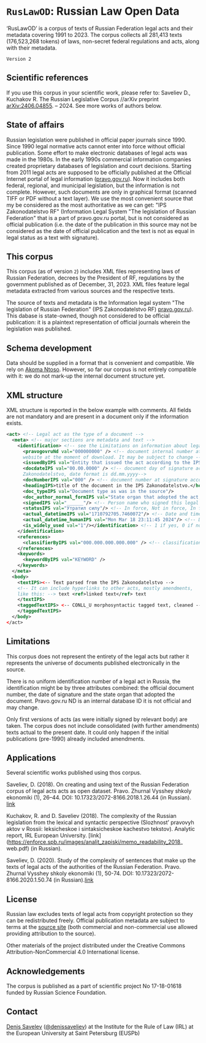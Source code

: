 # `RusLawOD`: Russian Law Open Data
‘RusLawOD’ is a corpus of texts of Russian Federation legal acts and their metadata covering 1991 to 2023. The corpus collects all 281,413 texts (176,523,268 tokens) of laws, non-secret federal regulations and acts, along with their metadata.

`Version 2`

## Scientific references

If you use this corpus in your scientific work, please refer to: Saveliev D., Kuchakov R. The Russian Legislative Corpus //arXiv preprint [arXiv:2406.04855](https://arxiv.org/abs/2406.04855). – 2024. See more works of authors below.

## State of affairs
Russian legislation were published in official paper journals since 1990. Since 1990 legal normative acts cannot enter into force without official publication. Some effort to make electronic databases of legal acts was made in the 1980s.  In the early 1990s commercial information companies created proprietary databases of legislation and court decisions. Starting from 2011 legal acts are supposed to be officially published at the Official Internet portal of legal information ([pravo.gov.ru](http://pravo.gov.ru)). Now it includes both federal, regional, and municipal legislation, but the information is not complete. However, such documents are only in graphical format (scanned TIFF or PDF without a text layer). We use the most convenient source that my be considered as the most authoritative as we can get: "IPS Zakonodatelstvo RF" (Information Legal System "The legislation of Russian Federation" that is a part of pravo.gov.ru portal, but is not considered as official publication (i.e. the date of the publication in this source may not be considered as the date of official publication and the text is not as equal in legal status as a text with signature).

## This corpus
This corpus (as of version `2`) includes XML files representing laws of Russian Federation, decrees by the President of RF, regulations by the government published as of December, 31, 2023. XML files feature legal metadata extracted from various sources and the respective texts.

The source of texts and metadata is the Information legal system "The legislation of Russian Federation" (IPS Zakonodatelstvo RF) [pravo.gov.ru](http://pravo.gov.ru)). This dabase is state-owned, though not considered to be official publication: it is a plaintext representation of official journals wherein the legislation was published. 

## Schema development
Data should be supplied in a format that is convenient and compatible. We rely on [Akoma Ntoso](http://www.akomantoso.org/). However, so far our corpus is not entirely compatible with it: we do not mark-up the internal document structure yet.

## XML structure
XML structure is reported in the below example with comments. All fields are not mandatory and are present in a document only if the information exists.

```xml
<act> <!-- Legal act as the type of a document -->
  <meta> <!-- major sections are metadata and text -->
    <identification> <!-- see the Limitations on information about legal act identification in Russia -->
      <pravogovruNd val="000000000" /> <!-- document internal number at the IPS Zakonodatelstvo 
      website at the moment of download. It may be subject to change -->
      <issuedByIPS val="Entity that issued the act according to the IPS Zakonodatelstvo" />
      <docdateIPS val="00.00.0000" /> <!-- document day of signature according to the IPS 
      Zakonodatelstvo, date format is dd.mm.yyyy-->
      <docNumberIPS val="000" /> <!-- document number at signature according to the IPS Zakonodatelstvo -->
      <headingIPS>title of the document in the IPS Zakonodatelstvo.</headingIPS> 
      <doc_typeIPS val="Document type as was in the source"/>
      <doc_author_normal_formIPS val="State organ that adopted the act, in normal language form"/>
      <signedIPS val="______"/> <!-- Person name who signed this legal act as provided in the source -->
      <statusIPS val="Утратил силу"/> <!-- In force, Not in force, In force with amendments: Acting status at the date of scrapping and as it was provided by the source -->
      <actual_datetimeIPS val="1710792705.7460072"/> <!-- Date and time when this data was scrapped from the original website -->
      <actual_datetime_humanIPS val="Mon Mar 18 23:11:45 2024"/> <!-- Date and time when this data was scrapped from the original website, in human readable format -->
      <is_widely_used val="1"/></identification> <!-- 1 if yes, 0 if no: is the document normative and in wide use (see article preprint for the details) -->
    </identification>
    <references>
      <classifierByIPS val="000.000.000.000.000" /> <!-- classification code according to the IPS Zakonodatelstvo -->
    </references>
    <keywords>
      <keywordByIPS val="KEYWORD" /> 
    </keywords>
  </meta>
  <body>
    <textIPS><-- Text parsed from the IPS Zakonodatelstvo --> 
    <!-- It can include hyperlinks to other acts, mostly amendments,
    like this: --> text <ref>linked text</ref> text 
    </textIPS>
    <taggedTextIPS> <-- CONLL_U morphosyntactic tagged text, cleaned -->
    </taggedTextIPS> 
  </body>
</act>
```

## Limitations
This corpus does not represent the entirety of the legal acts but rather it represents the universe of documents published electronically in the source.

There is no uniform identification number of a legal act in Russia, the identification might be by three attributes combined: the official document number, the date of signature and the state organ that adopted the document. Pravo.gov.ru ND is an internal database ID it is not official and may change.

Only first versions of acts (as were initially signed by relevant body) are taken. The corpus does not include consolidated (with further amendments) texts actual to the present date. It could only happen if the initial publications (pre-1990) already included amendments.

## Applications
Several scientific works published using thos corpus.

Saveliev, D. (2018). On creating and using text of the Russian Federation corpus of legal acts acts as open dataset. Pravo. Zhurnal Vysshey shkoly ekonomiki (1), 26–44. DOI: 10.17323/2072-8166.2018.1.26.44 (in Russian). [link](https://law-journal.hse.ru/article/view/20373)

Kuchakov, R. and D. Saveliev (2018). The complexity of the Russian legislation from the lexical and syntactic
perspective (Slozhnost’ pravovyh aktov v Rossii: leksicheskoe i sintaksicheskoe kachestvo tekstov). Analytic report,
IRL European University. [link](https://enforce.spb.ru/images/analit_zapiski/memo_readability_2018_
web.pdf) (in Russian).

Saveliev, D. (2020). Study of the complexity of sentences that make up the texts of legal acts of the authorities of the Russian Federation. Pravo. Zhurnal Vysshey shkoly ekonomiki (1), 50-74. DOI: 10.17323/2072-8166.2020.1.50.74 (in Russian).[link](https://law-journal.hse.ru/article/view/20098)

## License
Russian law excludes texts of legal acts from copyright protection so they can be redistributed freely. Official publication metadata are subject to terms at the [source site](http://publication.pravo.gov.ru/od/) (both commercial and non-commercial use allowed providing attribution to the source).

Other materials of the project distributed under the Creative Commons Attribution-NonCommercial 4.0 International license.

## Acknowledgements

The corpus is published as a part of scientific project No 17-18-01618 funded by Russian Science Foundation.

## Contact
[Denis Savelev](http://enforce.spb.ru/about-us/team/6922-savelev-denis-aleksandrovich) ([@denissaveliev](https://github.com/denissaveliev)) at the Institute for the Rule of Law (IRL) at the European University at Saint Petersburg (EUSPb) 
